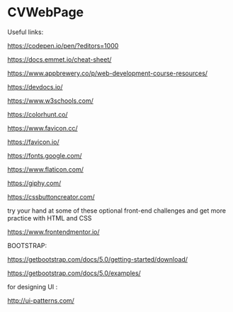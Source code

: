 # CVWebPage

Useful links:

https://codepen.io/pen/?editors=1000 

https://docs.emmet.io/cheat-sheet/

https://www.appbrewery.co/p/web-development-course-resources/

https://devdocs.io/ 

https://www.w3schools.com/

https://colorhunt.co/

https://www.favicon.cc/

https://favicon.io/

https://fonts.google.com/

https://www.flaticon.com/

https://giphy.com/

https://cssbuttoncreator.com/


try your hand at some of these optional front-end challenges and get more practice with HTML and CSS

https://www.frontendmentor.io/


BOOTSTRAP: 

https://getbootstrap.com/docs/5.0/getting-started/download/

https://getbootstrap.com/docs/5.0/examples/

for designing UI :

http://ui-patterns.com/

